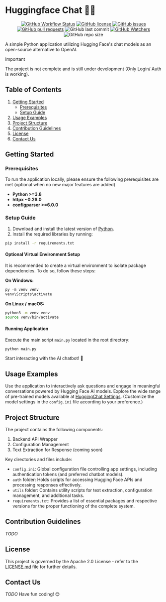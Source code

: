 <!--
 Copyright 2024 EvickaStudio

 Licensed under the Apache License, Version 2.0 (the "License");
 you may not use this file except in compliance with the License.
 You may obtain a copy of the License at

     http://www.apache.org/licenses/LICENSE-2.0

 Unless required by applicable law or agreed to in writing, software
 distributed under the License is distributed on an "AS IS" BASIS,
 WITHOUT WARRANTIES OR CONDITIONS OF ANY KIND, either express or implied.
 See the License for the specific language governing permissions and
 limitations under the License.
-->

# Huggingface Chat 🤗🚀

<p align="center">
  <a href="https://github.com/EvickaStudio/Huggingface-Chat/actions"><img alt="GitHub Workflow Status" src="https://img.shields.io/github/actions/workflow/status/EvickaStudio/Huggingface-Chat/ci.yml?+label=Build%20Status"></a>
  <a href="https://github.com/EvickaStudio/Huggingface-Chat/blob/main/LICENSE.md"><img alt="GitHub license" src="https://img.shields.io/github/license/EvickaStudio/Huggingface-Chat"></a>
  <a href="https://github.com/EvickaStudio/Huggingface-Chat/issues"><img alt="GitHub issues" src="https://img.shields.io/github/issues/EvickaStudio/Huggingface-Chat"></a>
  <a href="https://github.com/EvickaStudio/Huggingface-Chat/pulls"><img alt="GitHub pull requests" src="https://img.shields.io/github/issues-pr/EvickaStudio/Huggingface-Chat"></a>
  <img alt="GitHub last commit" src="https://img.shields.io/github/last-commit/EvickaStudio/Huggingface-Chat">
  <a href="https://github.com/EvickaStudio/Huggingface-Chat/watchers"><img alt="GitHub Watchers" src="https://img.shields.io/github/watchers/EvickaStudio/Huggingface-Chat?style=flat&logo=github"></a>
  <img alt="GitHub repo size" src="https://img.shields.io/github/repo-size/EvickaStudio/Huggingface-Chat">
</p>

A simple Python application utilizing Hugging Face's chat models as an open-source alternative to OpenAI.

> [!IMPORTANT]
> The project is not complete and is still under development (Only Login/ Auth is working).

## Table of Contents

1. [Getting Started](#getting-started)
   - [Prerequisites](#prerequisites)
   - [Setup Guide](#setup-guide)
2. [Usage Examples](#usage-examples)
3. [Project Structure](#project-structure)
4. [Contribution Guidelines](#contribution-guidelines)
5. [License](#license)
6. [Contact Us](#contact-us)

## Getting Started <a name="getting-started"></a>

### Prerequisites <a name="prerequisites"></a>

To run the application locally, please ensure the following prerequisites are met (optional when no new major features are added)

- **Python >=3.8**
- **httpx ~0.26.0**
- **configparser >=6.0.0**

### Setup Guide <a name="setup-guide"></a>

1. Download and install the latest version of [Python](https://www.python.org/downloads/).
2. Install the required libraries by running:

```bash
pip install -r requirements.txt
```

#### Optional Virtual Environment Setup

It is recommended to create a virtual environment to isolate package dependencies. To do so, follow these steps:

**On Windows:**

```powershell
py -m venv venv
venv\Scripts\activate
```

**On Linux / macOS:**

```bash
python3 -m venv venv
source venv/bin/activate
```

#### Running Application

Execute the main script `main.py` located in the root directory:

```bash
python main.py
```

Start interacting with the AI chatbot! 🎉

## Usage Examples <a name="usage-examples"></a>

Use the application to interactively ask questions and engage in meaningful conversations powered by Hugging Face AI models. Explore the wide range of pre-trained models available at [HuggingChat Settings](https://huggingface.co/chat/settings). (Customize the model settings in the `config.ini` file according to your preference.)

## Project Structure <a name="project-structure"></a>

The project contains the following components:

1. Backend API Wrapper
2. Configuration Management
3. Text Extraction for Response (coming soon)

Key directories and files include:

- `config.ini`: Global configuration file controlling app settings, including authentication tokens (and preferred chatbot models).
- `auth` folder: Holds scripts for accessing Hugging Face APIs and processing responses effectively.
- `utils` folder: Contains utility scripts for text extraction, configuration management, and additional tasks.
- `requirements.txt`: Provides a list of essential packages and respective versions for the proper functioning of the complete system.

## Contribution Guidelines <a name="contribution-guidelines"></a>

<!-- We appreciate contributions from everyone. Before submitting pull requests, please review our contribution guidelines, which we will provide shortly. -->

_TODO_

## License <a name="license"></a>

This project is governed by the Apache 2.0 License - refer to the [LICENSE.md](LICENSE.md) file for further details.

## Contact Us <a name="contact-us"></a>

_TODO_
Have fun coding! 😊
